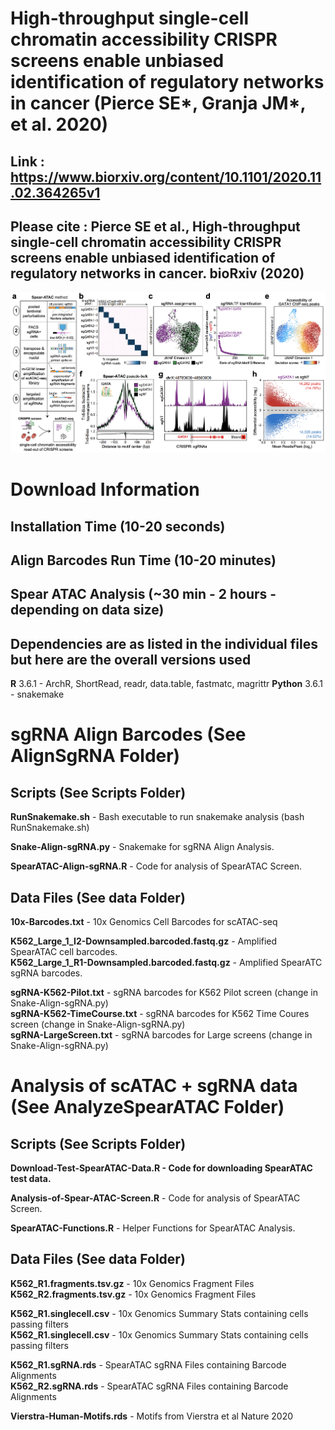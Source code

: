 # High-throughput single-cell chromatin accessibility CRISPR screens enable unbiased identification of regulatory networks in cancer (Pierce SE*, Granja JM*, et al. 2020)

## **Link** : https://www.biorxiv.org/content/10.1101/2020.11.02.364265v1

## Please cite : Pierce SE et al., High-throughput single-cell chromatin accessibility CRISPR screens enable unbiased identification of regulatory networks in cancer. bioRxiv (2020) <br/>

![](Images/Figure1.png)

# Download Information

## Installation Time (10-20 seconds)
## Align Barcodes Run Time (10-20 minutes)
## Spear ATAC Analysis (~30 min - 2 hours - depending on data size)
## Dependencies are as listed in the individual files but here are the overall versions used
**R** 3.6.1 - ArchR, ShortRead, readr, data.table, fastmatc, magrittr
**Python** 3.6.1 - snakemake

# sgRNA Align Barcodes (See AlignSgRNA Folder)

## Scripts (See Scripts Folder)

**RunSnakemake.sh** - Bash executable to run snakemake analysis (bash RunSnakemake.sh)

**Snake-Align-sgRNA.py** - Snakemake for sgRNA Align Analysis.

**SpearATAC-Align-sgRNA.R** - Code for analysis of SpearATAC Screen. 

## Data Files (See data Folder)

**10x-Barcodes.txt** - 10x Genomics Cell Barcodes for scATAC-seq <br/>

**K562_Large_1_I2-Downsampled.barcoded.fastq.gz** - Amplified SpearATAC cell barcodes. <br/>
**K562_Large_1_R1-Downsampled.barcoded.fastq.gz** - Amplified SpearATC sgRNA barcodes. <br/>

**sgRNA-K562-Pilot.txt** - sgRNA barcodes for K562 Pilot screen (change in Snake-Align-sgRNA.py) <br/>
**sgRNA-K562-TimeCourse.txt** - sgRNA barcodes for K562 Time Coures screen (change in Snake-Align-sgRNA.py) <br/>
**sgRNA-LargeScreen.txt** - sgRNA barcodes for Large screens (change in Snake-Align-sgRNA.py) <br/>

# Analysis of scATAC + sgRNA data (See AnalyzeSpearATAC Folder)

## Scripts (See Scripts Folder)

**Download-Test-SpearATAC-Data.R - Code for downloading SpearATAC test data.** 

**Analysis-of-Spear-ATAC-Screen.R** - Code for analysis of SpearATAC Screen. 

**SpearATAC-Functions.R** - Helper Functions for SpearATAC Analysis. 

## Data Files (See data Folder)

**K562_R1.fragments.tsv.gz** - 10x Genomics Fragment Files <br/>
**K562_R2.fragments.tsv.gz** - 10x Genomics Fragment Files <br/>

**K562_R1.singlecell.csv** - 10x Genomics Summary Stats containing cells passing filters <br/>
**K562_R1.singlecell.csv** - 10x Genomics Summary Stats containing cells passing filters <br/>

**K562_R1.sgRNA.rds** - SpearATAC sgRNA Files containing Barcode Alignments <br/>
**K562_R2.sgRNA.rds** - SpearATAC sgRNA Files containing Barcode Alignments <br/>

**Vierstra-Human-Motifs.rds** - Motifs from Vierstra et al Nature 2020
